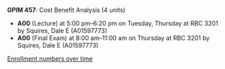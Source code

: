 **GPIM 457**: Cost Benefit Analysis (4 units)

- **A00** (Lecture) at 5:00 pm–6:20 pm on Tuesday, Thursday at RBC 3201 by Squires, Dale E (A01597773)
- **A00** (Final Exam) at 8:00 am–11:00 am on Thursday at RBC 3201 by Squires, Dale E (A01597773)

[Enrollment numbers over time](./GPIM457.tsv)
